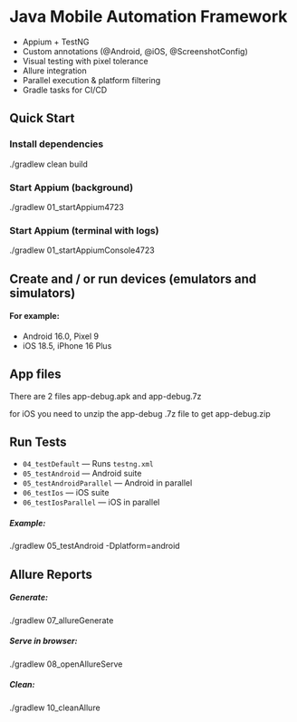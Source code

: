 # Java Mobile Automation Framework

- Appium + TestNG
- Custom annotations (@Android, @iOS, @ScreenshotConfig)
- Visual testing with pixel tolerance
- Allure integration
- Parallel execution & platform filtering
- Gradle tasks for CI/CD

## Quick Start

### Install dependencies
./gradlew clean build

### Start Appium (background)
./gradlew 01_startAppium4723

### Start Appium (terminal with logs)
./gradlew 01_startAppiumConsole4723

## Create and / or run devices (emulators and simulators)
#### For example:
- Android 16.0, Pixel 9 
- iOS 18.5, iPhone 16 Plus

## App files
There are 2 files app-debug.apk and app-debug.7z

for iOS you need to unzip the app-debug .7z file to get app-debug.zip

## Run Tests

- `04_testDefault` — Runs `testng.xml`
- `05_testAndroid` — Android suite
- `05_testAndroidParallel` — Android in parallel
- `06_testIos` — iOS suite
- `06_testIosParallel` — iOS in parallel

##### Example:
./gradlew 05_testAndroid -Dplatform=android

## Allure Reports
##### Generate:
./gradlew 07_allureGenerate

##### Serve in browser:
./gradlew 08_openAllureServe

##### Clean:
./gradlew 10_cleanAllure




